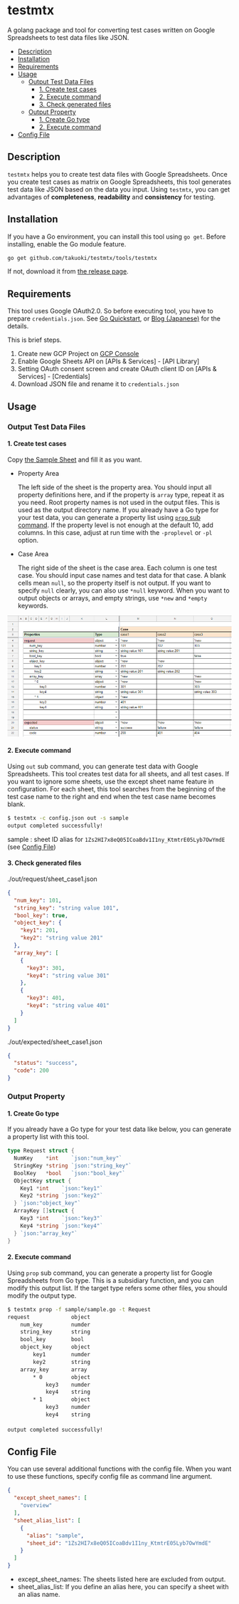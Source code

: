 # testmtx

A golang package and tool for converting test cases written on Google Spreadsheets to test data files like JSON.

<!-- vscode-markdown-toc -->
* [Description](#Description)
* [Installation](#Installation)
* [Requirements](#Requirements)
* [Usage](#Usage)
	* [Output Test Data Files](#OutputTestDataFiles)
		* [1. Create test cases](#Createtestcases)
		* [2. Execute command](#Executecommand)
		* [3. Check generated files](#Checkgeneratedfiles)
	* [Output Property](#OutputProperty)
		* [1. Create Go type](#CreateGotype)
		* [2. Execute command](#Executecommand-1)
* [Config File](#ConfigFile)

<!-- vscode-markdown-toc-config
	numbering=false
	autoSave=true
	/vscode-markdown-toc-config -->
<!-- /vscode-markdown-toc -->

## <a name='Description'></a>Description

`testmtx` helps you to create test data files with Google Spreadsheets.
Once you create test cases as matrix on Google Spreadsheets, this tool generates test data like JSON based on the data you input.
Using `testmtx`, you can get advantages of **completeness**, **readability** and **consistency** for testing.

## <a name='Installation'></a>Installation

If you have a Go environment, you can install this tool using `go get`. Before installing, enable the Go module feature.

```bash
go get github.com/takuoki/testmtx/tools/testmtx
```

If not, download it from [the release page](https://github.com/takuoki/testmtx/releases).

## <a name='Requirements'></a>Requirements

This tool uses Google OAuth2.0. So before executing tool, you have to prepare `credentials.json`. See [Go Quickstart](https://developers.google.com/sheets/api/quickstart/go), or [Blog (Japanese)](https://medium.com/veltra-engineering/how-to-use-google-sheets-api-with-golang-9e50ee9e0abc) for the details.

This is brief steps.

  1. Create new GCP Project on [GCP Console](https://console.cloud.google.com)
  1. Enable Google Sheets API on [APIs & Services] - [API Library]
  1. Setting OAuth consent screen and create OAuth client ID on [APIs & Services] - [Credentials]
  1. Download JSON file and rename it to `credentials.json`

## <a name='Usage'></a>Usage

### <a name='OutputTestDataFiles'></a>Output Test Data Files

#### <a name='Createtestcases'></a>1. Create test cases

Copy [the Sample Sheet](https://docs.google.com/spreadsheets/d/1Zs2HI7x8eQ05ICoaBdv1I1ny_KtmtrE05Lyb7OwYmdE) and fill it as you want.

* Property Area

  The left side of the sheet is the property area.
  You should input all property definitions here, and if the property is `array` type, repeat it as you need.
  Root property names is not used in the output files. This is used as the output directory name.
  If you already have a Go type for your test data, you can generate a property list using [`prop` sub command](#OutputProperty).
  If the property level is not enough at the default 10, add columns. In this case, adjust at run time with the `-proplevel` or `-pl` option.

* Case Area

  The right side of the sheet is the case area. Each column is one test case.
  You should input case names and test data for that case.
  A blank cells mean `null`, so the property itself is not output.
  If you want to specify `null` clearly, you can also use `*null` keyword.
  When you want to output objects or arrays, and empty strings, use `*new` and `*empty` keywords.

![Sample Sheet](https://github.com/takuoki/testmtx/blob/image/image/sample_sheet.png)

#### <a name='Executecommand'></a>2. Execute command

Using `out` sub command, you can generate test data with Google Spreadsheets.
This tool creates test data for all sheets, and all test cases.
If you want to ignore some sheets, use the except sheet name feature in configuration.
For each sheet, this tool searches from the beginning of the test case name to the right and end when the test case name becomes blank.

```bash
$ testmtx -c config.json out -s sample
output completed successfully!
```

sample : sheet ID alias for `1Zs2HI7x8eQ05ICoaBdv1I1ny_KtmtrE05Lyb7OwYmdE` (see [Config File](#config-file))

#### <a name='Checkgeneratedfiles'></a>3. Check generated files

./out/request/sheet_case1.json

```json
{
  "num_key": 101,
  "string_key": "string value 101",
  "bool_key": true,
  "object_key": {
    "key1": 201,
    "key2": "string value 201"
  },
  "array_key": [
    {
      "key3": 301,
      "key4": "string value 301"
    },
    {
      "key3": 401,
      "key4": "string value 401"
    }
  ]
}
```

./out/expected/sheet_case1.json

```json
{
  "status": "success",
  "code": 200
}
```

### <a name='OutputProperty'></a>Output Property

#### <a name='CreateGotype'></a>1. Create Go type

If you already have a Go type for your test data like below, you can generate a property list with this tool.

```go
type Request struct {
  NumKey    *int    `json:"num_key"`
  StringKey *string `json:"string_key"`
  BoolKey   *bool   `json:"bool_key"`
  ObjectKey struct {
    Key1 *int    `json:"key1"`
    Key2 *string `json:"key2"`
  } `json:"object_key"`
  ArrayKey []struct {
    Key3 *int    `json:"key3"`
    Key4 *string `json:"key4"`
  } `json:"array_key"`
}
```

#### <a name='Executecommand-1'></a>2. Execute command

Using `prop` sub command, you can generate a property list for Google Spreadsheets from Go type.
This is a subsidiary function, and you can modify this output list.
If the target type refers some other files, you should modify the output type.

```bash
$ testmtx prop -f sample/sample.go -t Request
request             object
    num_key         numder
    string_key      string
    bool_key        bool
    object_key      object
        key1        numder
        key2        string
    array_key       array
        * 0         object
            key3    numder
            key4    string
        * 1         object
            key3    numder
            key4    string

output completed successfully!
```

## <a name='ConfigFile'></a>Config File

You can use several additional functions with the config file.
When you want to use these functions, specify config file as command line argument.

```json
{
  "except_sheet_names": [
    "overview"
  ],
  "sheet_alias_list": [
    {
      "alias": "sample",
      "sheet_id": "1Zs2HI7x8eQ05ICoaBdv1I1ny_KtmtrE05Lyb7OwYmdE"
    }
  ]
}
```

* except_sheet_names: The sheets listed here are excluded from output.
* sheet_alias_list: If you define an alias here, you can specify a sheet with an alias name.
